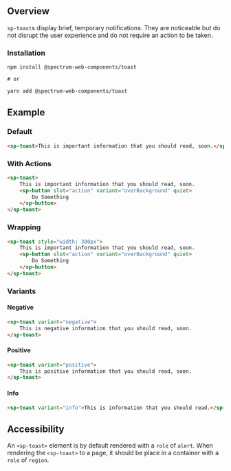 ## Overview

`sp-toast`s display brief, temporary notifications. They are noticeable but do not disrupt the user experience and do not require an action to be taken.

### Installation

```
npm install @spectrum-web-components/toast

# or

yarn add @spectrum-web-components/toast
```

## Example

### Default

```html
<sp-toast>This is important information that you should read, soon.</sp-toast>
```

### With Actions

```html
<sp-toast>
    This is important information that you should read, soon.
    <sp-button slot="action" variant="overBackground" quiet>
        Do Something
    </sp-button>
</sp-toast>
```

### Wrapping

```html
<sp-toast style="width: 300px">
    This is important information that you should read, soon.
    <sp-button slot="action" variant="overBackground" quiet>
        Do Something
    </sp-button>
</sp-toast>
```

### Variants

#### Negative

```html
<sp-toast variant="negative">
    This is negative information that you should read, soon.
</sp-toast>
```

#### Positive

```html
<sp-toast variant="positive">
    This is positive information that you should read, soon.
</sp-toast>
```

#### Info

```html
<sp-toast variant="info">This is information that you should read.</sp-toast>
```

## Accessibility

An `<sp-toast>` element is by default rendered with a `role` of `alert`. When rendering the `<sp-toast>` to a page, it should be place in a container with a `role` of `region`.

